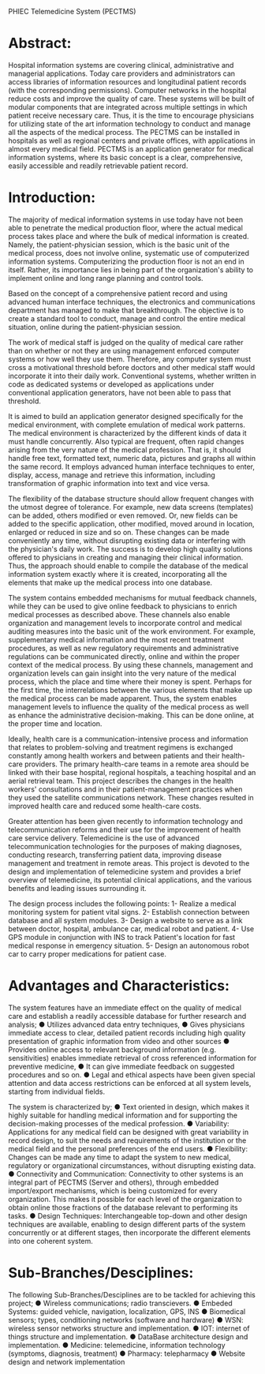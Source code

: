 PHIEC Telemedicine System
(PECTMS)

# Abstract:
Hospital information systems are covering clinical, administrative and managerial applications. Today care providers and administrators can access libraries of information resources and longitudinal patient records (with the corresponding permissions). Computer networks in the hospital reduce costs and improve the quality of care. These systems will be built of modular components that are integrated across multiple settings in which patient receive necessary care. Thus, it is the time to encourage physicians for utilizing state of the art information technology to conduct and manage all the aspects of the medical process. The PECTMS can be installed in hospitals as well as regional centers and private offices, with applications in almost every medical field. PECTMS is an application generator for medical information systems, where its basic concept is a clear, comprehensive, easily accessible and readily retrievable patient record.

# Introduction:
The majority of medical information systems in use today have not been able to penetrate the medical production floor, where the actual medical process takes place and where the bulk of medical information is created. Namely, the patient-physician session, which is the basic unit of the medical process, does not involve online, systematic use of computerized information systems. Computerizing the production floor is not an end in itself. Rather, its importance lies in being part of the organization's ability to implement online and long range planning and control tools.

Based on the concept of a comprehensive patient record and using advanced human interface techniques, the electronics and communications department has managed to make that breakthrough. The objective is to create a standard tool to conduct, manage and control the entire medical situation, online during the patient-physician session.

The work of medical staff is judged on the quality of medical care rather than on whether or not they are using management enforced computer systems or how well they use them. Therefore, any computer system must cross a motivational threshold before doctors and other medical staff would incorporate it into their daily work. Conventional systems, whether written in code as dedicated systems or developed as applications under conventional application generators, have not been able to pass that threshold.

It is aimed to build an application generator designed specifically for the medical environment, with complete emulation of medical work patterns. The medical environment is characterized by the different kinds of data it must handle concurrently. Also typical are frequent, often rapid changes arising from the very nature of the medical profession. That is, it should handle free text, formatted text, numeric data, pictures and graphs all within the same record. It employs advanced human interface techniques to enter, display, access, manage and retrieve this information, including transformation of graphic information into text and vice versa.

The flexibility of the database structure should allow frequent changes with the utmost degree of tolerance. For example, new data screens (templates) can be added, others modified or even removed. Or, new fields can be added to the specific application, other modified, moved around in location, enlarged or reduced in size and so on. These changes can be made conveniently any time, without disrupting existing data or interfering with the physician's daily work. The success is to develop high quality solutions offered to physicians in creating and managing their clinical information. Thus, the approach should enable to compile the database of the medical information system exactly where it is created, incorporating all the elements that make up the medical process into one database.

The system contains embedded mechanisms for mutual feedback channels, while they can be used to give online feedback to physicians to enrich medical processes as described above. These channels also enable organization and management levels to incorporate control and medical auditing measures into the basic unit of the work environment. For example, supplementary medical information and the most recent treatment procedures, as well as new regulatory requirements and administrative regulations can be communicated directly, online and within the proper context of the medical process.
By using these channels, management and organization levels can gain insight into the very nature of the medical process, which the place and time where their money is spent. Perhaps for the first time, the interrelations between the various elements that make up the medical process can be made apparent. Thus, the system enables management levels to influence the quality of the medical process as well as enhance the administrative decision-making. This can be done online, at the proper time and location.

 

Ideally, health care is a communication-intensive process and information that relates to problem-solving and treatment regimens is exchanged constantly among health workers and between patients and their health-care providers. The primary health-care teams in a remote area should be linked with their base hospital, regional hospitals, a teaching hospital and an aerial retrieval team. This project describes the changes in the health workers' consultations and in their patient-management practices when they used the satellite communications network. These changes resulted in improved health care and reduced some health-care costs.















Greater attention has been given recently to information technology and telecommunication reforms and their use for the improvement of health care service delivery. Telemedicine is the use of advanced telecommunication technologies for the purposes of making diagnoses, conducting research, transferring patient data, improving disease management and treatment in remote areas. This project is devoted to the design and implementation of telemedicine system and provides a brief overview of telemedicine, its potential clinical applications, and the various benefits and leading issues surrounding it.

The design process includes the following points: 
1-	Realize a medical monitoring system for patient vital signs.
2-	Establish connection between database and all system modules.
3-	Design a website to serve as a link between doctor, hospital, ambulance car, medical robot and patient.
4-	Use GPS module in conjunction with INS to track Patient's location for fast medical response in emergency situation.
5-	Design an autonomous robot car to carry proper medications for patient case.

# Advantages and Characteristics:
The system features have an immediate effect on the quality of medical care and establish a readily accessible database for further research and analysis;
●	Utilizes advanced data entry techniques,
●	Gives physicians immediate access to clear, detailed patient records including high quality presentation of graphic information from video and other sources
●	Provides online access to relevant background information (e.g. sensitivities) enables immediate retrieval of cross referenced information for preventive medicine,
●	It can give immediate feedback on suggested procedures and so on.
●	Legal and ethical aspects have been given special attention and data access restrictions can be enforced at all system levels, starting from individual fields.

The system is characterized by;
●	Text oriented in design, which makes it highly suitable for handling medical information and for supporting the decision-making processes of the medical profession.
●	Variability: Applications for any medical field can be designed with great variability in record design, to suit the needs and requirements of the institution or the medical field and the personal preferences of the end users.
●	Flexibility: Changes can be made any time to adapt the system to new medical, regulatory or organizational circumstances, without disrupting existing data.
●	Connectivity and Communication: Connectivity to other systems is an integral part of PECTMS (Server and others), through embedded import/export mechanisms, which is being customized for every organization. This makes it possible for each level of the organization to obtain online those fractions of the database relevant to performing its tasks.
●	Design Techniques: Interchangeable top-down and other design techniques are available, enabling to design different parts of the system concurrently or at different stages, then incorporate the different elements into one coherent system.

# Sub-Branches/Desciplines:
The following Sub-Branches/Desciplines are to be tackled for achieving this project;
●	Wireless communications; radio transcievers.
●	Embeded Systems: guided vehicle, navigation, localization, GPS, INS
●	Biomedical sensors; types, conditioning networks (software and hardware)
●	WSN: wireless sensor networks structure and implementation.
●	IOT: internet of things structure and implementation.
●	DataBase architecture design and implementation.
●	Medicine: telemedicine, information technology (symptoms, diagnosis, treatment)
●	Pharmacy: telepharmacy
●	Website design and network implementation
